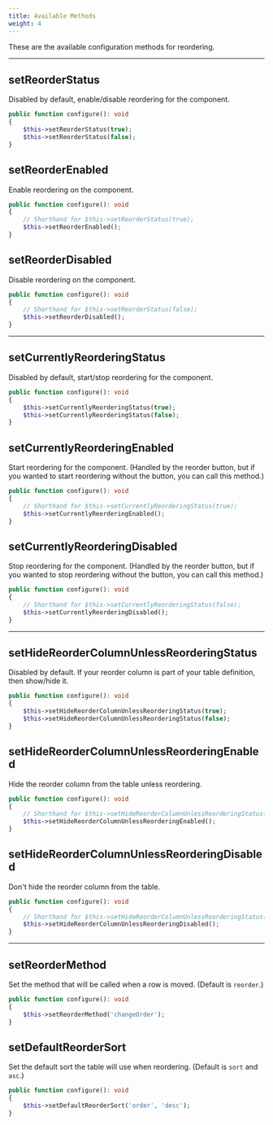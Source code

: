 ```yaml
---
title: Available Methods
weight: 4
---
```


These are the available configuration methods for reordering.

---

## setReorderStatus

Disabled by default, enable/disable reordering for the component.

```php
public function configure(): void
{
    $this->setReorderStatus(true);
    $this->setReorderStatus(false);
}
```

## setReorderEnabled

Enable reordering on the component.

```php
public function configure(): void
{
    // Shorthand for $this->setReorderStatus(true);
    $this->setReorderEnabled();
}
```

## setReorderDisabled

Disable reordering on the component.

```php
public function configure(): void
{
    // Shorthand for $this->setReorderStatus(false);
    $this->setReorderDisabled();
}
```

---

## setCurrentlyReorderingStatus

Disabled by default, start/stop reordering for the component.

```php
public function configure(): void
{
    $this->setCurrentlyReorderingStatus(true);
    $this->setCurrentlyReorderingStatus(false);
}
```

## setCurrentlyReorderingEnabled

Start reordering for the component. (Handled by the reorder button, but if you wanted to start reordering without the button, you can call this method.)

```php
public function configure(): void
{
    // Shorthand for $this->setCurrentlyReorderingStatus(true);
    $this->setCurrentlyReorderingEnabled();
}
```

## setCurrentlyReorderingDisabled

Stop reordering for the component. (Handled by the reorder button, but if you wanted to stop reordering without the button, you can call this method.)

```php
public function configure(): void
{
    // Shorthand for $this->setCurrentlyReorderingStatus(false);
    $this->setCurrentlyReorderingDisabled();
}
```

---

## setHideReorderColumnUnlessReorderingStatus

Disabled by default. If your reorder column is part of your table definition, then show/hide it.

```php
public function configure(): void
{
    $this->setHideReorderColumnUnlessReorderingStatus(true);
    $this->setHideReorderColumnUnlessReorderingStatus(false);
}
```

## setHideReorderColumnUnlessReorderingEnabled

Hide the reorder column from the table unless reordering.

```php
public function configure(): void
{
    // Shorthand for $this->setHideReorderColumnUnlessReorderingStatus(true);
    $this->setHideReorderColumnUnlessReorderingEnabled();
}
```

## setHideReorderColumnUnlessReorderingDisabled

Don't hide the reorder column from the table.

```php
public function configure(): void
{
    // Shorthand for $this->setHideReorderColumnUnlessReorderingStatus(false);
    $this->setHideReorderColumnUnlessReorderingDisabled();
}
```

---

## setReorderMethod

Set the method that will be called when a row is moved. (Default is `reorder`.)

```php
public function configure(): void
{
    $this->setReorderMethod('changeOrder');
}
```

## setDefaultReorderSort

Set the default sort the table will use when reordering. (Default is `sort` and `asc`.)

```php
public function configure(): void
{
    $this->setDefaultReorderSort('order', 'desc');
}
```

